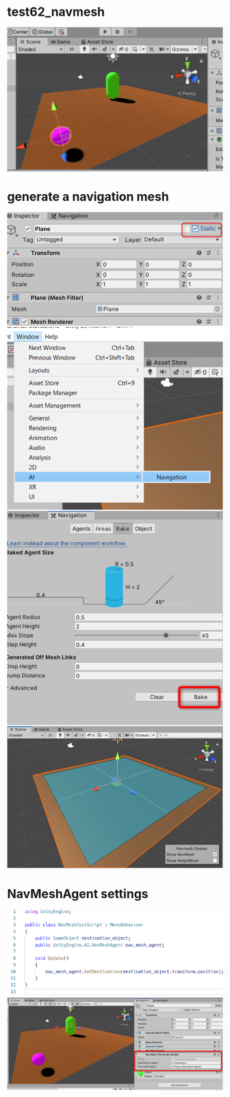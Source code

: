 # test62_navmesh

![](img00.gif)

# generate a navigation mesh
![](img01.png)
![](img02.png)
![](img03.png)
![](img04.png)

# NavMeshAgent settings
![](img05.png)
![](img06.png)
